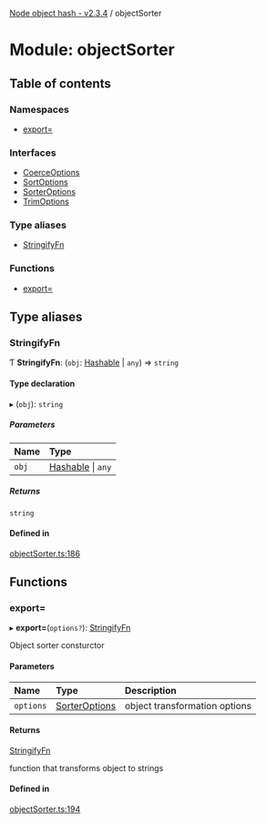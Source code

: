 [Node object hash - v2.3.4](../README.md) / objectSorter

# Module: objectSorter

## Table of contents

### Namespaces

- [export&#x3D;](objectsorter.export_.md)

### Interfaces

- [CoerceOptions](../interfaces/objectsorter.coerceoptions.md)
- [SortOptions](../interfaces/objectsorter.sortoptions.md)
- [SorterOptions](../interfaces/objectsorter.sorteroptions.md)
- [TrimOptions](../interfaces/objectsorter.trimoptions.md)

### Type aliases

- [StringifyFn](objectsorter.md#stringifyfn)

### Functions

- [export&#x3D;](objectsorter.md#export=)

## Type aliases

### StringifyFn

Ƭ **StringifyFn**: (`obj`: [Hashable](../interfaces/hasher.export_.hashable.md) \| `any`) => `string`

#### Type declaration

▸ (`obj`): `string`

##### Parameters

| Name  | Type                                                          |
| :---- | :------------------------------------------------------------ |
| `obj` | [Hashable](../interfaces/hasher.export_.hashable.md) \| `any` |

##### Returns

`string`

#### Defined in

[objectSorter.ts:186](https://github.com/SkeLLLa/node-object-hash/blob/db2f49f/src/objectSorter.ts#L186)

## Functions

### export&#x3D;

▸ **export=**(`options?`): [StringifyFn](objectsorter.export_.md#stringifyfn)

Object sorter consturctor

#### Parameters

| Name      | Type                                                                 | Description                   |
| :-------- | :------------------------------------------------------------------- | :---------------------------- |
| `options` | [SorterOptions](../interfaces/objectsorter.export_.sorteroptions.md) | object transformation options |

#### Returns

[StringifyFn](objectsorter.export_.md#stringifyfn)

function that transforms object to strings

#### Defined in

[objectSorter.ts:194](https://github.com/SkeLLLa/node-object-hash/blob/db2f49f/src/objectSorter.ts#L194)
